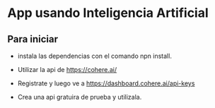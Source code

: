 # App usando Inteligencia Artificial 

## Para iniciar

- instala las dependencias con el comando npn install.

- Utilizar la api de https://cohere.ai/ 

- Registrate y luego ve a https://dashboard.cohere.ai/api-keys

- Crea una api gratuira de prueba y utilizala.